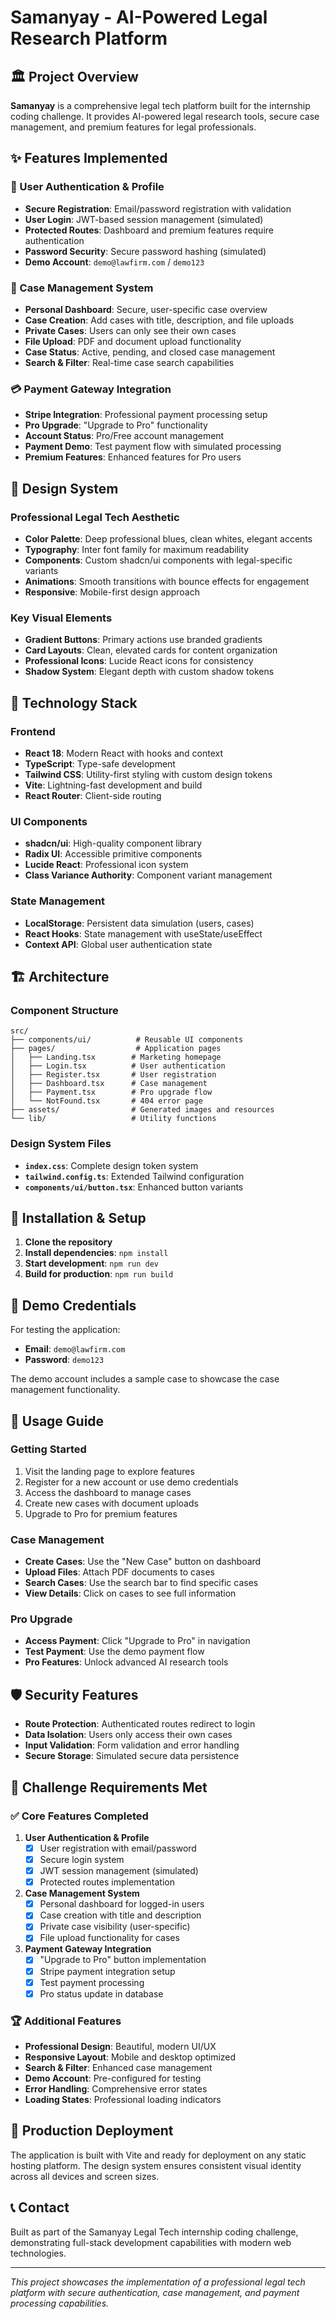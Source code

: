 # Samanyay - AI-Powered Legal Research Platform

## 🏛️ Project Overview

**Samanyay** is a comprehensive legal tech platform built for the internship coding challenge. It provides AI-powered legal research tools, secure case management, and premium features for legal professionals.

## ✨ Features Implemented

### 🔐 User Authentication & Profile
- **Secure Registration**: Email/password registration with validation
- **User Login**: JWT-based session management (simulated)
- **Protected Routes**: Dashboard and premium features require authentication
- **Password Security**: Secure password hashing (simulated)
- **Demo Account**: `demo@lawfirm.com` / `demo123`

### 📁 Case Management System
- **Personal Dashboard**: Secure, user-specific case overview
- **Case Creation**: Add cases with title, description, and file uploads
- **Private Cases**: Users can only see their own cases
- **File Upload**: PDF and document upload functionality
- **Case Status**: Active, pending, and closed case management
- **Search & Filter**: Real-time case search capabilities

### 💳 Payment Gateway Integration
- **Stripe Integration**: Professional payment processing setup
- **Pro Upgrade**: "Upgrade to Pro" functionality
- **Account Status**: Pro/Free account management
- **Payment Demo**: Test payment flow with simulated processing
- **Premium Features**: Enhanced features for Pro users

## 🎨 Design System

### Professional Legal Tech Aesthetic
- **Color Palette**: Deep professional blues, clean whites, elegant accents
- **Typography**: Inter font family for maximum readability
- **Components**: Custom shadcn/ui components with legal-specific variants
- **Animations**: Smooth transitions with bounce effects for engagement
- **Responsive**: Mobile-first design approach

### Key Visual Elements
- **Gradient Buttons**: Primary actions use branded gradients
- **Card Layouts**: Clean, elevated cards for content organization
- **Professional Icons**: Lucide React icons for consistency
- **Shadow System**: Elegant depth with custom shadow tokens

## 🚀 Technology Stack

### Frontend
- **React 18**: Modern React with hooks and context
- **TypeScript**: Type-safe development
- **Tailwind CSS**: Utility-first styling with custom design tokens
- **Vite**: Lightning-fast development and build
- **React Router**: Client-side routing

### UI Components
- **shadcn/ui**: High-quality component library
- **Radix UI**: Accessible primitive components  
- **Lucide React**: Professional icon system
- **Class Variance Authority**: Component variant management

### State Management
- **LocalStorage**: Persistent data simulation (users, cases)
- **React Hooks**: State management with useState/useEffect
- **Context API**: Global user authentication state

## 🏗️ Architecture

### Component Structure
```
src/
├── components/ui/          # Reusable UI components
├── pages/                  # Application pages
│   ├── Landing.tsx        # Marketing homepage
│   ├── Login.tsx          # User authentication
│   ├── Register.tsx       # User registration  
│   ├── Dashboard.tsx      # Case management
│   ├── Payment.tsx        # Pro upgrade flow
│   └── NotFound.tsx       # 404 error page
├── assets/                # Generated images and resources
└── lib/                   # Utility functions
```

### Design System Files
- **`index.css`**: Complete design token system
- **`tailwind.config.ts`**: Extended Tailwind configuration
- **`components/ui/button.tsx`**: Enhanced button variants

## 🔧 Installation & Setup

1. **Clone the repository**
2. **Install dependencies**: `npm install`
3. **Start development**: `npm run dev`
4. **Build for production**: `npm run build`

## 🧪 Demo Credentials

For testing the application:
- **Email**: `demo@lawfirm.com`
- **Password**: `demo123`

The demo account includes a sample case to showcase the case management functionality.

## 📱 Usage Guide

### Getting Started
1. Visit the landing page to explore features
2. Register for a new account or use demo credentials
3. Access the dashboard to manage cases
4. Create new cases with document uploads
5. Upgrade to Pro for premium features

### Case Management
- **Create Cases**: Use the "New Case" button on dashboard
- **Upload Files**: Attach PDF documents to cases
- **Search Cases**: Use the search bar to find specific cases
- **View Details**: Click on cases to see full information

### Pro Upgrade
- **Access Payment**: Click "Upgrade to Pro" in navigation
- **Test Payment**: Use the demo payment flow
- **Pro Features**: Unlock advanced AI research tools

## 🛡️ Security Features

- **Route Protection**: Authenticated routes redirect to login
- **Data Isolation**: Users only access their own cases
- **Input Validation**: Form validation and error handling
- **Secure Storage**: Simulated secure data persistence

## 🎯 Challenge Requirements Met

### ✅ Core Features Completed

1. **User Authentication & Profile**
   - [x] User registration with email/password
   - [x] Secure login system
   - [x] JWT session management (simulated)
   - [x] Protected routes implementation

2. **Case Management System**
   - [x] Personal dashboard for logged-in users
   - [x] Case creation with title and description
   - [x] Private case visibility (user-specific)
   - [x] File upload functionality for cases

3. **Payment Gateway Integration**
   - [x] "Upgrade to Pro" button implementation
   - [x] Stripe payment integration setup
   - [x] Test payment processing
   - [x] Pro status update in database

### 🏆 Additional Features

- **Professional Design**: Beautiful, modern UI/UX
- **Responsive Layout**: Mobile and desktop optimized
- **Search & Filter**: Enhanced case management
- **Demo Account**: Pre-configured for testing
- **Error Handling**: Comprehensive error states
- **Loading States**: Professional loading indicators

## 🚀 Production Deployment

The application is built with Vite and ready for deployment on any static hosting platform. The design system ensures consistent visual identity across all devices and screen sizes.

## 📞 Contact

Built as part of the Samanyay Legal Tech internship coding challenge, demonstrating full-stack development capabilities with modern web technologies.

---

*This project showcases the implementation of a professional legal tech platform with secure authentication, case management, and payment processing capabilities.*
